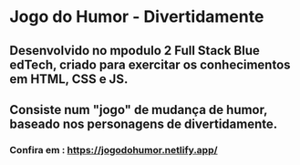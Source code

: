 # Jogo do Humor - Divertidamente
## Desenvolvido no mpodulo 2 Full Stack Blue edTech, criado para exercitar os conhecimentos em HTML, CSS e JS. 
## Consiste num "jogo" de mudança de humor, baseado nos personagens de divertidamente.
### Confira em : https://jogodohumor.netlify.app/
